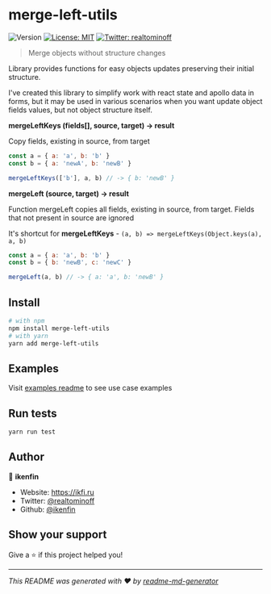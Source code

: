 # merge-left-utils
![Version](https://img.shields.io/badge/version-1.0.0-blue.svg?cacheSeconds=2592000)
[![License: MIT](https://img.shields.io/badge/License-MIT-yellow.svg)](#)
[![Twitter: realtominoff](https://img.shields.io/twitter/follow/realtominoff.svg?style=social)](https://twitter.com/realtominoff)

> Merge objects without structure changes

Library provides functions for easy objects updates preserving their initial structure.

I've created this library to simplify work with react state and apollo data in forms, but it may be used in various scenarios when you want update object fields values, but not object structure itself.


**mergeLeftKeys (fields[], source, target) -> result**

Copy fields, existing in source, from target

```javascript
const a = { a: 'a', b: 'b' }
const b = { a: 'newA', b: 'newB' }

mergeLeftKeys(['b'], a, b) // -> { b: 'newB' }
```

**mergeLeft (source, target) -> result**

Function mergeLeft copies all fields, existing in source, from target. Fields that not present in source are ignored

It's shortcut for **mergeLeftKeys** - `(a, b) => mergeLeftKeys(Object.keys(a), a, b)`

```javascript
const a = { a: 'a', b: 'b' }
const b = { b: 'newB', c: 'newC' }

mergeLeft(a, b) // -> { a: 'a', b: 'newB' }
```

## Install

```sh
# with npm
npm install merge-left-utils
# with yarn
yarn add merge-left-utils
```

## Examples

Visit [examples readme](https://github.com/ikenfin/merge-left-utils/blob/master/examples/README.md) to see use case examples

## Run tests

```sh
yarn run test
```

## Author

👤 **ikenfin**

* Website: https://ikfi.ru
* Twitter: [@realtominoff](https://twitter.com/realtominoff)
* Github: [@ikenfin](https://github.com/ikenfin)

## Show your support

Give a ⭐️ if this project helped you!


***
_This README was generated with ❤️ by [readme-md-generator](https://github.com/kefranabg/readme-md-generator)_
